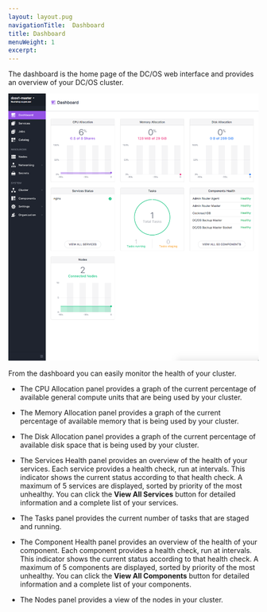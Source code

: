 ```yaml
---
layout: layout.pug
navigationTitle:  Dashboard
title: Dashboard
menuWeight: 1
excerpt:
---
```

The dashboard is the home page of the DC/OS web interface and provides an overview of your DC/OS cluster.

![Dashboard](/1.11/img/dashboard-ee.png)

From the dashboard you can easily monitor the health of your cluster.

*   The CPU Allocation panel provides a graph of the current percentage of available general compute units that are being used by your cluster.

*   The Memory Allocation panel provides a graph of the current percentage of available memory that is being used by your cluster.

*   The Disk Allocation panel provides a graph of the current percentage of available disk space that is being used by your cluster.

*   The Services Health panel provides an overview of the health of your services. Each service provides a health check, run at intervals. This indicator shows the current status according to that health check. A maximum of 5 services are displayed, sorted by priority of the most unhealthy. You can click the **View All <number> Services** button for detailed information and a complete list of your services.

*   The Tasks panel provides the current number of tasks that are staged and running.

*   The Component Health panel provides an overview of the health of your component. Each component provides a health check, run at intervals. This indicator shows the current status according to that health check. A maximum of 5 components are displayed, sorted by priority of the most unhealthy. You can click the **View All <number> Components** button for detailed information and a complete list of your components.

*   The Nodes panel provides a view of the nodes in your cluster.
